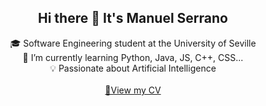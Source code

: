 <div align="center">
<h2>Hi there 👋 It's Manuel Serrano</h2>

🎓 Software Engineering student at the University of Seville<br>
🌱 I’m currently learning Python, Java, JS, C++, CSS...<br>
💡 Passionate about Artificial Intelligence<br>
<br>
[📄View my CV](https://drive.google.com/file/d/1BoNw37ZektLN4YTmyB3GnYBrwlbrjfJN/view?usp=drive_link) 
</div>
